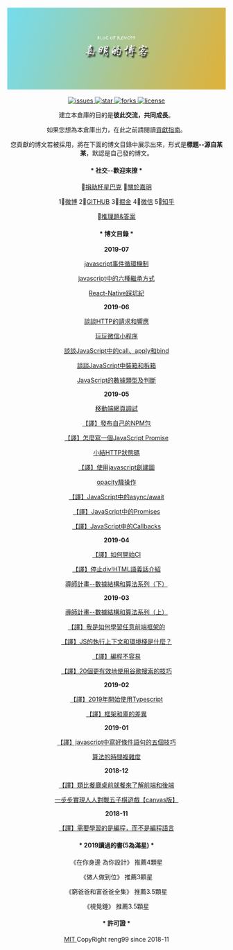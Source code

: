 <p align="center"><a href="https://github.com/reng99/blogs"><img src="./src/imgs/banner.png" alt="banner" /></a></p>

<p align="center">
    <a href="https://github.com/reng99/blogs/issues">
        <img src="https://img.shields.io/github/issues/reng99/blogs.svg" alt="issues"/>
    </a>
    <a href="https://github.com/reng99/blogs/stargazers">
        <img src="https://img.shields.io/github/stars/reng99/blogs.svg" alt="star"/>
    </a>
    <a href="https://github.com/reng99/blogs/network/members">
        <img src="https://img.shields.io/github/forks/reng99/blogs.svg" alt="forks"/>
    </a>
    <a href="https://github.com/reng99/blogs/blob/master/LICENSE">
        <img src="https://img.shields.io/github/license/reng99/blogs.svg" alt="license"/>
    </a>
</p>

<p align="center">建立本倉庫的目的是<b>彼此交流，共同成長</b>。</p>
<p align="center">如果您想為本倉庫出力，在此之前請閱讀<a href="./CONTRIBUTING.md">貢獻指南</a>。</p>
<p align="center">您貢獻的博文若被採用，將在下面的博文目錄中展示出來，形式是<b>標題--源自某某</b>，默認是自己發的博文。</p>

<h4 align="center">* 社交--歡迎來撩 *</h4>

<p align="center">
    💓<a href="./src/other/donate.md">捐助杯星巴克</a>
    🏃<a href="./src/other/resume.md">關於嘉明</a>
</p>
<p align="center">
    1⃣️<a href="https://weibo.com/reng99">微博</a> 
    2⃣️<a href="https://github.com/reng99">GITHUB</a> 
    3⃣️<a href="https://juejin.im/user/5a00493f5188252c224d6475">掘金</a> 
    4⃣️<a href="./src/other/resume.md">微信</a> 
    5⃣️<a href="https://www.zhihu.com/people/reng99/activities">知乎</a> 
</p>

<p align="center">
    🧠<a href="./src/mystery/README.md">推理題&答案</a> 
</p>

<h4 align="center">* 博文目錄 *</h4>

<p align="center"><b>2019-07</b></p>
<p align="center"><a href="https://github.com/reng99/blogs/issues/34">javascript事件循環機制</a></p>
<p align="center"><a href="https://github.com/reng99/blogs/issues/33">javascript中的六種繼承方式</a></p>
<p align="center"><a href="https://github.com/reng99/blogs/issues/32">React-Native踩坑紀</a></p>

<p align="center"><b>2019-06</b></p> 
<p align="center"><a href="https://github.com/reng99/blogs/issues/31">談談HTTP的請求和響應</a></p>
<p align="center"><a href="https://github.com/reng99/blogs/issues/30">玩玩微信小程序</a></p>
<p align="center"><a href="https://github.com/reng99/blogs/issues/29">談談JavaScript中的call、apply和bind</a></p>
<p align="center"><a href="https://github.com/reng99/blogs/issues/28">談談JavaScript中裝箱和拆箱</a></p>
<p align="center"><a href="https://github.com/reng99/blogs/issues/27">JavaScript的數據類型及判斷</a></p>

<p align="center"><b>2019-05</b></p>
<p align="center"><a href="https://github.com/reng99/blogs/issues/26">移動端網頁調試</a></p>
<p align="center"><a href="https://github.com/reng99/blogs/issues/25">【譯】發布自己的NPM包</a></p>
<p align="center"><a href="https://github.com/reng99/blogs/issues/24">【譯】怎麼寫一個JavaScript Promise</a></p>
<p align="center"><a href="https://github.com/reng99/blogs/issues/23">小結HTTP狀態碼</a></p>
<p align="center"><a href="https://github.com/reng99/blogs/issues/22">【譯】使用javascript創建圖</a></p>
<p align="center"><a href="https://github.com/reng99/blogs/issues/21">opacity騷操作</a></p>
<p align="center"><a href="https://github.com/reng99/blogs/issues/20">【譯】JavaScript中的async/await</a></p>
<p align="center"><a href="https://github.com/reng99/blogs/issues/19">【譯】JavaScript中的Promises</a></p>
<p align="center"><a href="https://github.com/reng99/blogs/issues/18">【譯】JavaScript中的Callbacks</a></p>

<p align="center"><b>2019-04</b></p>
<p align="center"><a href="https://github.com/reng99/blogs/issues/17">【譯】如何開始CI</a></p>
<p align="center"><a href="https://github.com/reng99/blogs/issues/16">【譯】停止div!HTML語義話介紹</a></p>
<p align="center"><a href="https://github.com/reng99/blogs/issues/15">導師計畫--數據結構和算法系列（下）</a></p>

<p align="center"><b>2019-03</b></p>
<p align="center"><a href="https://github.com/reng99/blogs/issues/14">導師計畫--數據結構和算法系列（上）</a></p>
<p align="center"><a href="https://github.com/reng99/blogs/issues/12">【譯】我是如何學習任意前端框架的</a></p>
<p align="center"><a href="https://github.com/reng99/blogs/issues/11">【譯】JS的執行上下文和環境棧是什麼？</a></p>
<p align="center"><a href="https://github.com/reng99/blogs/issues/10">【譯】編程不容易</a></p>
<p align="center"><a href="https://github.com/reng99/blogs/issues/9">【譯】20個更有效地使用谷歌搜索的技巧</a></p>

<p align="center"><b align="center">2019-02</b></p>
<p align="center"><a href="https://github.com/reng99/blogs/issues/8">【譯】2019年開始使用Typescript</a></p>
<p align="center"><a href="https://github.com/reng99/blogs/issues/7">【譯】框架和庫的差異</a></p>

<p align="center"><b>2019-01</b></p>
<p align="center"><a href="https://github.com/reng99/blogs/issues/6">【譯】javascript中寫好條件語句的五個技巧</a></p>
<p align="center"><a href="https://github.com/reng99/blogs/issues/5">算法的時間複雜度</a></p>

<p align="center"><b>2018-12</b></p>
<p align="center"><a href="https://github.com/reng99/blogs/issues/4">【譯】類比餐廳桌前就餐來了解前端和後端</a></p>
<p align="center"><a href="https://github.com/reng99/blogs/issues/3">一步步實現人人對戰五子棋遊戲【canvas版】</a></p>

<p align="center"><b>2018-11</b></center>
<p align="center"><a href="https://github.com/reng99/blogs/issues/1">【譯】需要學習的是編程，而不是編程語言</a></p>

<h4 align="center">* 2019讀過的書(5為滿星) *</h4>
<p align="center">《在你身邊 為你設計》 推薦4顆星</p>
<p align="center">《做人做到位》 推薦3顆星</p>
<p align="center">《窮爸爸和富爸爸全集》 推薦3.5顆星</p>
<p align="center">《視覺錘》 推薦3.5顆星</p>

<h4 align="center">* 許可證 *</h4>
<p align="center"><a href="./LICENSE">MIT </a>CopyRight reng99 since 2018-11</p>
